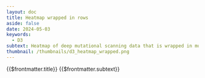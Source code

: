 ```yaml
---
layout: doc
title: Heatmap wrapped in rows
aside: false
date: 2024-05-03
keywords:
  - D3
subtext: Heatmap of deep mutational scanning data that is wrapped in multiple rows and allows customization.
thumbnail: /thumbnails/d3_heatmap_wrapped.png
---
```


<FigureTitle>{{$frontmatter.title}}</FigureTitle>
<SubtitleHeader>{{$frontmatter.subtext}}</SubtitleHeader>

<div class="w-full px-2 lg:px-6 ">
    <div class="flex flex-row py-4">
      <aside class="w-full sm:w-1/4 md:w-1/6">
        <sidebar v-model:rows="rows" v-model:selectedColorScale="selectedColorScale" v-model:paddingValue="paddingValue"
          v-model:strokeWidthValue="strokeWidthValue" :rowOptions="rowOptions" :colorOptions="colorOptions"
          :paddingOptions="paddingOptions" :strokeOptions="strokeOptions" :parseSites="parseSites"
          :selectedSites="selectedSites" :siteInputValue="siteInputValue"
          @update:siteInputValue="siteInputValue = $event" @update:selectedSites="selectedSites = $event"
          @downloadSVG="downloadSVG" @downloadImage="downloadImage" />
      </aside>
      <main class="w-full sm:w-3/4 md:w-5/6 px-2">
        <svg ref='svgContainer'></svg>
      </main>
    </div>
    <Tooltip ref="tooltip" />
  </div>

<script setup>
  import { ref, watch, onMounted, computed, shallowRef, onBeforeMount } from 'vue';
  import sidebar from '/components/sidebar.vue';
  import * as d3 from 'd3';
  import { Legend } from '/components/legend.js';
  import Tooltip from '/components/tooltip.vue';

const dataFile = 'https://raw.githubusercontent.com/dms-vep/Nipah_Malaysia_RBP_DMS/master/results/filtered_data/public_filtered/RBP_mutation_effects_cell_entry_CHO-bEFNB3.csv';


  // DEFINE REACTIVE VARIABLES
  const data = shallowRef([]);
  const legend = shallowRef(null);
  const svgContainer = shallowRef(null);

  const paddingValue = ref(0.1);
  const strokeWidthValue = ref(0.0);
  const rows = ref(4);
  const selectedColorScale = ref('interpolateRdBu');
  const siteInputValue = ref('');
  const selectedSites = ref([]);
  const tooltip = ref(null);

  const min = ref(-4);
  const max = ref(4);

  // DEFINE REACTIVE OPTIONS
  const colorOptions = [
    'interpolateRdBu',
    'interpolateBrBG',
    'interpolatePRGn',
    'interpolatePiYG',
    'interpolatePuOr',
    'interpolateSpectral',
  ]

  const rowOptions = [1, 2, 3, 4, 5, 6];

  const paddingOptions = [0, 0.05, 0.1,0.15, 0.2];

  const strokeOptions = [0, 0.5, 1];

  // DEFINE NON-REACTIVE VARIABLES
  const amino_acids = [
    "R", "K", "H", "D", "E", "Q", "N", "S", "T", "Y",
    "W", "F", "A", "I", "L", "M", "V", "G", "P", "C"
  ];

  let svgElement = null;

  const margin = { top: 20, right: 20, bottom: 50, left: 50 }; // margin for the SVG
  const rowPadding = 30; // amount of padding between the rows
  const squareSize = 9; // size of each square in the heatmap


  // DEFINE NORMAL FUNCTIONS
  // Function to download the image
  async function downloadImage() {
    try {
      const plotContainer = svgContainer.value;

      if (!plotContainer) {
        console.error('SVG element not found');
        return;
      }

      const clone = plotContainer.cloneNode(true);
      const dpi = 200; // Desired DPI
      const scaleFactor = dpi / 96; // Assume the browser is set to 96 DPI (typical browser setting)

      // Scale the cloned plot container
      clone.style.transform = `scale(${scaleFactor})`;
      clone.style.transformOrigin = "top right";

      // Append the cloned container to the body, offscreen
      clone.style.position = "fixed";
      clone.style.top = "-10000px";
      document.body.appendChild(clone);

      // Render the cloned plot as a canvas element
      const canvas = await html2canvas(clone, {
        scale: scaleFactor,
        useCORS: true,
        logging: true,
      });

      // Remove the cloned plot container
      document.body.removeChild(clone);

      // Convert the canvas to a blob
      const blob = await new Promise((resolve) =>
        canvas.toBlob(resolve, "image/png")
      );

      // Create a link to download the image
      const link = document.createElement("a");
      link.href = URL.createObjectURL(blob);
      link.download = `heatmap.png`;
      link.click();

      // Remove the link
      link.remove();
    } catch (error) {
      console.error('Error downloading image:', error);
    }
  }

  // Function to download the SVG
  function downloadSVG() {
    const svgElement = document.querySelector('svg');
    const serializer = new XMLSerializer();
    const svgBlob = new Blob([serializer.serializeToString(svgElement)], { type: 'image/svg+xml' });
    const url = URL.createObjectURL(svgBlob);
    const downloadLink = document.createElement('a');
    downloadLink.href = url;
    downloadLink.download = 'heatmap.svg';
    document.body.appendChild(downloadLink);
    downloadLink.click();
    document.body.removeChild(downloadLink);
    URL.revokeObjectURL(url);
  };


  // Function to parse sites entered by the user
  function parseSites(input) {
    const ranges = input.split(',').map(s => s.trim());
    let sites = [];
    ranges.forEach(range => {
      if (range.includes('-')) {
        const [start, end] = range.split('-').map(Number);
        sites = sites.concat(Array.from({ length: end - start + 1 }, (_, i) => start + i));
      } else {
        sites.push(Number(range));
      }
    });
    return sites;
  };

  // COMPUTED PROPERTIES
  const sites = computed(() => {
    if (selectedSites.value.length > 0) {
      return Array.from(new Set(data.value.map(d => +d.site))).filter(site => selectedSites.value.includes(site));
    } else {
      return Array.from(new Set(data.value.map(d => +d.site)));
    }
  });

  const sitesPerRow = computed(() => Math.ceil(sites.value.length / rows.value));

  const siteRows = computed(() => {
    if (selectedSites.value.length > 0) {
      return [sites.value];
    } else {
      return Array.from({ length: rows.value }, (_, i) =>
        sites.value.slice(i * sitesPerRow.value, (i + 1) * sitesPerRow.value)
      );
    }
  });

  const maxSitesInRow = computed(() => {
    if (selectedSites.value.length > 0) {
      return selectedSites.value.length;
    } else {
      return Math.max(...siteRows.value.map(row => row.length));
    }
  });

  const innerWidth = computed(() => squareSize * maxSitesInRow.value);

  const width = computed(() => innerWidth.value + margin.left + margin.right);

  const height = computed(() => {
    if (selectedSites.value.length > 0) {
      return (
        squareSize * amino_acids.length +
        margin.top +
        margin.bottom +
        margin.bottom
      );
    } else {
      return (
        squareSize * amino_acids.length * rows.value +
        margin.top +
        margin.bottom +
        rowPadding * (rows.value - 1) +
        margin.bottom
      );
    }
  });

  const innerHeight = computed(() => height.value - margin.top - margin.bottom);

  const dataLookup = computed(() =>
    data.value.reduce((lookup, dataPoint) => {
      lookup[`${dataPoint.site}-${dataPoint.mutant}`] = dataPoint;
      return lookup;
    }, {})
  );

  const wildtypeLookup = computed(() =>
    data.value.reduce((lookup, dataPoint) => {
      lookup[dataPoint.site] = dataPoint.wildtype;
      return lookup;
    }, {})
  );

  const uniqueWildtypes = computed(() => {
    const map = new Map();
    data.value.forEach(d => {
      if (!map.has(+d.site)) {
        map.set(+d.site, d);
      }
    });
    return map;
  });

  const xScale = computed(() => {
    return d3.scaleBand()
      .domain(Array.from({ length: maxSitesInRow.value }, (_, i) => i))
      .range([0, innerWidth.value])
      .padding(paddingValue.value)
  });

  const yScale = computed(() => {
    return d3.scaleBand()
      .domain(amino_acids)
      .range([0, squareSize * amino_acids.length])
      .padding(paddingValue.value)
  });

  ////////////// UPDATING FUNCTIONS ////////////////////////
  const colorScale = computed(() => {
    return d3.scaleDiverging(d3[selectedColorScale.value]).domain([min.value, 0, max.value]);
  });



  ///WATCH
  watch([data, xScale, rows, selectedSites, strokeWidthValue, colorScale], () => {
    updateHeatmap();
  });

  function makeSvg() {
    const svgElement = d3.select(svgContainer.value)
      .attr('width', width.value)
      .attr('height', height.value)
      .append('g')
      .attr('transform', `translate(${margin.left}, ${margin.top})`);

    return svgElement;
  }

  function updateHeatmap() {
    const svg = d3.select(svgContainer.value); // Select the SVG container
    svg.selectAll('*').remove(); // Clear the SVG container. This is necessary to update the plot when the data changes.

    svgElement = makeSvg();

    //Plot heatmap squares by row for wrapping
    siteRows.value.forEach((siteRow, rowIndex) => {
      svgElement.selectAll(`rect-row-${rowIndex}`)
        .data(siteRow.flatMap(site => amino_acids.map(mutant => ({ site, mutant }))))
        .enter()
        .append('rect')
        .attr('x', d => xScale.value(siteRow.indexOf(d.site)))
        .attr('y', d => yScale.value(d.mutant) + (yScale.value.range()[1] + rowPadding) * rowIndex)
        .attr('width', xScale.value.bandwidth())
        .attr('height', yScale.value.bandwidth())
        .attr('fill', d => {
          const key = `${d.site}-${d.mutant}`;
          if (dataLookup.value[key]) {
            return colorScale.value(+dataLookup.value[key].effect);
          } else {
            return wildtypeLookup.value[d.site] === d.mutant ? 'white' : 'lightgray';
          }
        })
        .attr('stroke', 'black')
        .attr('stroke-width', strokeWidthValue.value)
        .on('mouseover', (event, d) => {
          const key = `${d.site}-${d.mutant}`;
          if (dataLookup.value[key]) {
            tooltip.value.showTooltip(event);
            tooltip.value.data = {
              site: d.site,
              mutant: d.mutant,
              wildtype: wildtypeLookup.value[d.site],
              effect: dataLookup.value[key].effect,
            };
            const cellColor = colorScale.value(+dataLookup.value[key].effect);
            tooltip.value.color = cellColor;
          }
        })
        .on('mouseout', () => {
          tooltip.value.hideTooltip();
        });

      // Add the wildtype 'X' text to the boxes
      svgElement.selectAll(`.wildtype-row-${rowIndex}`)
        .data(Array.from(uniqueWildtypes.value.values()).filter(d => siteRow.includes(+d.site))) // Only plot the wildtype once per site
        .enter()
        .append('text')
        .attr('class', `wildtype-row`)
        .attr('x', d => xScale.value(siteRow.indexOf(+d.site)) + xScale.value.bandwidth() / 2)
        .attr('y', d => yScale.value(d.wildtype) + (yScale.value.range()[1] + rowPadding) * rowIndex + yScale.value.bandwidth() / 2 + 3)
        .text('X');

      // Add the site numbers to the x-axis, only plotting every 10 sites
      const xAxis = d3.axisBottom(xScale.value).tickSizeOuter(0);
      if (siteRow.length <= 50) {
        xAxis.tickFormat(d => siteRow[d]);
      } else {
        xAxis.tickFormat((d, i) => i % 10 === 0 ? siteRow[d] : '');
      }

      // ADD THE X AND Y AXES
      // Add the site numbers to the x-axis
      svgElement.append('g')
        .attr('transform', `translate(0, ${(yScale.value.range()[1] + rowPadding) * rowIndex + yScale.value.range()[1]})`)
        .call(xAxis)
        .selectAll('text')
        .attr('dx', '-7px')
        .attr('transform', 'rotate(-90)')
        .attr('text-anchor', 'end')
        .attr('dy', '-5px');

      // Add the amino acids to the y-axis
      svgElement.append('g')
        .attr('transform', `translate(0, ${(yScale.value.range()[1] + rowPadding) * rowIndex})`)
        .call(d3.axisLeft(yScale.value).tickSizeOuter(0))

      // Add the row title
      svgElement.append('text')
        .attr('class', 'axis-title-x')
        .attr('x', innerWidth.value / 2)
        .attr('y', innerHeight.value)
        .text('Site');

      // Add the column title
      svgElement.append('text')
        .attr('class', 'axis-title-y')
        .attr('x', -innerHeight.value / 2 + 20)
        .attr('y', 0 - 30)
        .text('Amino Acid');
    });


    Legend(d3.scaleDiverging([min.value, 0, max.value], d3[selectedColorScale.value]).clamp(true), {
      //svgRef: legend.value,
      title: "Cell Entry",
      width: 150,
      tickValues: [min.value, 0, max.value],
      xcoord: 0,
      ycoord: innerHeight.value + 20,
    })
  };
  fetchData();
  async function fetchData() {
    try {
      const response = await fetch(dataFile);
      const file_text = await response.text();
      const csv = d3.csvParse(file_text);
      const array = csv.map((d) => ({
      site: +d.site,
      wildtype: d.wildtype,
      mutant: d.mutant,
      effect: +d.entry_CHO_bEFNB3,
    }));
      data.value = array;
    } catch (error) {
      console.error('Error fetching CSV file:', error);
    }
  }

  watch(data, () => {
    updateHeatmap();
  });
  
</script>

<style>
  .axis-title-y {
    font-size: 14px;
    text-anchor: middle;
    transform: rotate(-90deg);
    fill: currentColor;
  }

  .axis-title-x {
    font-size: 14px;
    text-anchor: middle;
    text-align: center;
    fill: currentColor;
  }

  .wildtype-row {
    font-size: 8px;
    text-anchor: middle;
    text-align: center;
    font-weight: light;
  }
</style>
